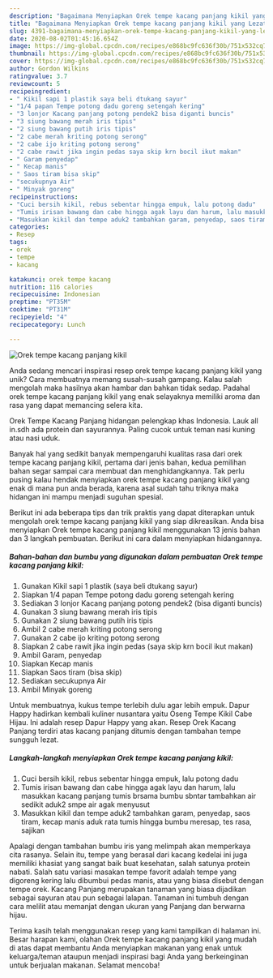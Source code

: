 ```yaml
---
description: "Bagaimana Menyiapkan Orek tempe kacang panjang kikil yang Lezat"
title: "Bagaimana Menyiapkan Orek tempe kacang panjang kikil yang Lezat"
slug: 4391-bagaimana-menyiapkan-orek-tempe-kacang-panjang-kikil-yang-lezat
date: 2020-08-02T01:45:16.654Z
image: https://img-global.cpcdn.com/recipes/e868bc9fc636f30b/751x532cq70/orek-tempe-kacang-panjang-kikil-foto-resep-utama.jpg
thumbnail: https://img-global.cpcdn.com/recipes/e868bc9fc636f30b/751x532cq70/orek-tempe-kacang-panjang-kikil-foto-resep-utama.jpg
cover: https://img-global.cpcdn.com/recipes/e868bc9fc636f30b/751x532cq70/orek-tempe-kacang-panjang-kikil-foto-resep-utama.jpg
author: Gordon Wilkins
ratingvalue: 3.7
reviewcount: 5
recipeingredient:
- " Kikil sapi 1 plastik saya beli dtukang sayur"
- "1/4 papan Tempe potong dadu goreng setengah kering"
- "3 lonjor Kacang panjang potong pendek2 bisa diganti buncis"
- "3 siung bawang merah iris tipis"
- "2 siung bawang putih iris tipis"
- "2 cabe merah kriting potong serong"
- "2 cabe ijo kriting potong serong"
- "2 cabe rawit jika ingin pedas saya skip krn bocil ikut makan"
- " Garam penyedap"
- " Kecap manis"
- " Saos tiram bisa skip"
- "secukupnya Air"
- " Minyak goreng"
recipeinstructions:
- "Cuci bersih kikil, rebus sebentar hingga empuk, lalu potong dadu"
- "Tumis irisan bawang dan cabe hingga agak layu dan harum, lalu masukkan kacang panjang tumis brsama bumbu sbntar tambahkan air sedikit aduk2 smpe air agak menyusut"
- "Masukkan kikil dan tempe aduk2 tambahkan garam, penyedap, saos tiram, kecap manis aduk rata tumis hingga bumbu meresap, tes rasa, sajikan"
categories:
- Resep
tags:
- orek
- tempe
- kacang

katakunci: orek tempe kacang 
nutrition: 116 calories
recipecuisine: Indonesian
preptime: "PT35M"
cooktime: "PT31M"
recipeyield: "4"
recipecategory: Lunch

---
```



![Orek tempe kacang panjang kikil](https://img-global.cpcdn.com/recipes/e868bc9fc636f30b/751x532cq70/orek-tempe-kacang-panjang-kikil-foto-resep-utama.jpg)

Anda sedang mencari inspirasi resep orek tempe kacang panjang kikil yang unik? Cara membuatnya memang susah-susah gampang. Kalau salah mengolah maka hasilnya akan hambar dan bahkan tidak sedap. Padahal orek tempe kacang panjang kikil yang enak selayaknya memiliki aroma dan rasa yang dapat memancing selera kita.

Orek Tempe Kacang Panjang hidangan pelengkap khas Indonesia. Lauk all in.sdh ada protein dan sayurannya. Paling cucok untuk teman nasi kuning atau nasi uduk.

Banyak hal yang sedikit banyak mempengaruhi kualitas rasa dari orek tempe kacang panjang kikil, pertama dari jenis bahan, kedua pemilihan bahan segar sampai cara membuat dan menghidangkannya. Tak perlu pusing kalau hendak menyiapkan orek tempe kacang panjang kikil yang enak di mana pun anda berada, karena asal sudah tahu triknya maka hidangan ini mampu menjadi suguhan spesial.


Berikut ini ada beberapa tips dan trik praktis yang dapat diterapkan untuk mengolah orek tempe kacang panjang kikil yang siap dikreasikan. Anda bisa menyiapkan Orek tempe kacang panjang kikil menggunakan 13 jenis bahan dan 3 langkah pembuatan. Berikut ini cara dalam menyiapkan hidangannya.

<!--inarticleads1-->

##### Bahan-bahan dan bumbu yang digunakan dalam pembuatan Orek tempe kacang panjang kikil:

1. Gunakan  Kikil sapi 1 plastik (saya beli dtukang sayur)
1. Siapkan 1/4 papan Tempe potong dadu goreng setengah kering
1. Sediakan 3 lonjor Kacang panjang potong pendek2 (bisa diganti buncis)
1. Gunakan 3 siung bawang merah iris tipis
1. Gunakan 2 siung bawang putih iris tipis
1. Ambil 2 cabe merah kriting potong serong
1. Gunakan 2 cabe ijo kriting potong serong
1. Siapkan 2 cabe rawit jika ingin pedas (saya skip krn bocil ikut makan)
1. Ambil  Garam, penyedap
1. Siapkan  Kecap manis
1. Siapkan  Saos tiram (bisa skip)
1. Sediakan secukupnya Air
1. Ambil  Minyak goreng


Untuk membuatnya, kukus tempe terlebih dulu agar lebih empuk. Dapur Happy hadirkan kembali kuliner nusantara yaitu Oseng Tempe Kikil Cabe Hijau. Ini adalah resep Dapur Happy yang akan. Resep Orek Kacang Panjang terdiri atas kacang panjang ditumis dengan tambahan tempe sungguh lezat. 

<!--inarticleads2-->

##### Langkah-langkah menyiapkan Orek tempe kacang panjang kikil:

1. Cuci bersih kikil, rebus sebentar hingga empuk, lalu potong dadu
1. Tumis irisan bawang dan cabe hingga agak layu dan harum, lalu masukkan kacang panjang tumis brsama bumbu sbntar tambahkan air sedikit aduk2 smpe air agak menyusut
1. Masukkan kikil dan tempe aduk2 tambahkan garam, penyedap, saos tiram, kecap manis aduk rata tumis hingga bumbu meresap, tes rasa, sajikan


Apalagi dengan tambahan bumbu iris yang melimpah akan memperkaya cita rasanya. Selain itu, tempe yang berasal dari kacang kedelai ini juga memiliki khasiat yang sangat baik buat kesehatan, salah satunya protein nabati. Salah satu variasi masakan tempe favorit adalah tempe yang digoreng kering lalu dibumbui pedas manis, atau yang biasa disebut dengan tempe orek. Kacang Panjang merupakan tanaman yang biasa dijadikan sebagai sayuran atau pun sebagai lalapan. Tanaman ini tumbuh dengan cara melilit atau memanjat dengan ukuran yang Panjang dan berwarna hijau. 

Terima kasih telah menggunakan resep yang kami tampilkan di halaman ini. Besar harapan kami, olahan Orek tempe kacang panjang kikil yang mudah di atas dapat membantu Anda menyiapkan makanan yang enak untuk keluarga/teman ataupun menjadi inspirasi bagi Anda yang berkeinginan untuk berjualan makanan. Selamat mencoba!

